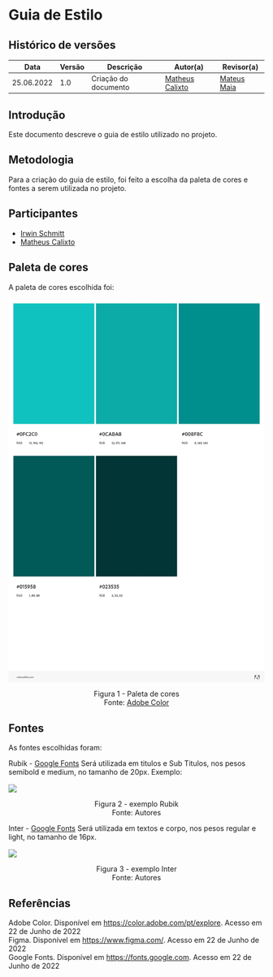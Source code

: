 # Guia de Estilo

## Histórico de versões
| Data       | Versão | Descrição            | Autor(a)                                         | Revisor(a)                                       |
| ---------- | ------ | -------------------- | ------------------------------------------------ | ------------------------------------------------ |
| 25.06.2022 | 1.0    | Criação do documento | [Matheus Calixto](https://github.com/matheuscvp) | [Mateus Maia](https://github.com/mateusmaiamaia) |

## Introdução

Este documento descreve o guia de estilo utilizado no projeto.

## Metodologia

Para a criação do guia de estilo, foi feito a escolha da paleta de cores e fontes a serem utilizada no projeto.

## Participantes

- [Irwin Schmitt](https://github.com/irwinschmitt)
- [Matheus Calixto](https://github.com/matheuscvp)

## Paleta de cores

A paleta de cores escolhida foi:

<img src="../../images/guiaDeEstilo/AdobeColor-Teals.jpeg" align = "center" />
<p align = "center"> 
Figura 1 - Paleta de cores <br>
Fonte: <a href="https://color.adobe.com/pt/explore">Adobe Color</a>
</p>

## Fontes

As fontes escolhidas foram:

Rubik - <a href="https://fonts.google.com/specimen/Rubik">Google Fonts</a>
Será utilizada em titulos e Sub Titulos, nos pesos semibold e medium, no tamanho de 20px.
Exemplo:

<img src="docs/images/preview-title.png" align = "center" />
<p align = "center"> 
Figura 2 - exemplo Rubik <br>
Fonte: Autores
</p>

Inter - <a href="https://fonts.google.com/specimen/Inter">Google Fonts</a>
Será utilizada em textos e corpo, nos pesos regular e light, no tamanho de 16px.

<img src="docs/images/preview-body.png" align = "center" />
<p align = "center"> 
Figura 3 - exemplo Inter <br>
Fonte: Autores
</p>

## Referências

Adobe Color. Disponível em <a href="https://color.adobe.com/pt/explore">https://color.adobe.com/pt/explore</a>. Acesso em 22 de Junho de 2022 <br>
Figma. Disponível em <a href="https://www.figma.com/">https://www.figma.com/</a>. Acesso em 22 de Junho de 2022 <br>
Google Fonts. Disponível em <a href="https://fonts.google.com">https://fonts.google.com</a>. Acesso em 22 de Junho de 2022